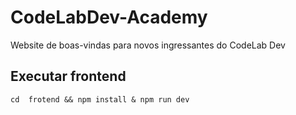 # CodeLabDev-Academy
Website de boas-vindas para novos ingressantes do CodeLab Dev

## Executar frontend
	cd  frotend && npm install & npm run dev
